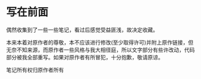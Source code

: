 # 写在前面

偶然收集到了一些一些笔记，看过后感觉受益匪浅，故决定收藏。

本来本着对原作者的尊敬，本不应该进行修改(至少取得许可)并附上原作链接，但无奈不知来源，而原作者一些风格与我大相径庭，所以文字部分有些许改动，代码部分被我全部重写。如果对原作者有所冒犯，十分抱歉，敬请原谅。

笔记所有权归原作者所有

